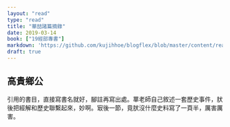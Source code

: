 ```yaml
---
layout: "read"
type: "read"
title: "華喆諸篇摘錄"
date: 2019-03-14
book: ["19經部專書"]
markdown: 'https://github.com/kujihhoe/blogflex/blob/master/content/read/19-經部專書/111-華喆.md'
draft: true
---
```


## 高貴鄉公

引用的書目，直接寫書名就好，腳註再寫出處。蕐老師自己敘述一套歷史事件，肰後把經解和歷史聯繫起來，妙啊。㝡後一節，竟肰沒什麼史料寫了一頁半，厲害厲害。
